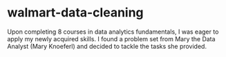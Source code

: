 # walmart-data-cleaning
Upon completing 8 courses in data analytics fundamentals, I was eager to apply my newly acquired skills. I found a problem set from Mary the Data Analyst (Mary Knoeferl) and decided to tackle the tasks she provided.
